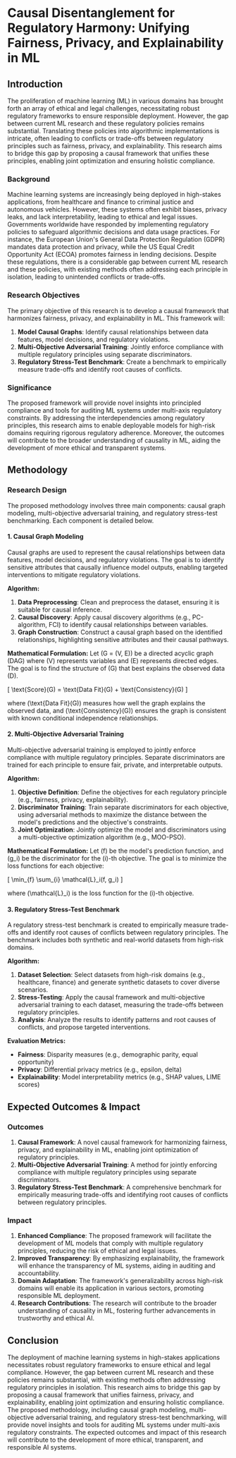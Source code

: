 # Causal Disentanglement for Regulatory Harmony: Unifying Fairness, Privacy, and Explainability in ML

## Introduction

The proliferation of machine learning (ML) in various domains has brought forth an array of ethical and legal challenges, necessitating robust regulatory frameworks to ensure responsible deployment. However, the gap between current ML research and these regulatory policies remains substantial. Translating these policies into algorithmic implementations is intricate, often leading to conflicts or trade-offs between regulatory principles such as fairness, privacy, and explainability. This research aims to bridge this gap by proposing a causal framework that unifies these principles, enabling joint optimization and ensuring holistic compliance.

### Background

Machine learning systems are increasingly being deployed in high-stakes applications, from healthcare and finance to criminal justice and autonomous vehicles. However, these systems often exhibit biases, privacy leaks, and lack interpretability, leading to ethical and legal issues. Governments worldwide have responded by implementing regulatory policies to safeguard algorithmic decisions and data usage practices. For instance, the European Union's General Data Protection Regulation (GDPR) mandates data protection and privacy, while the US Equal Credit Opportunity Act (ECOA) promotes fairness in lending decisions. Despite these regulations, there is a considerable gap between current ML research and these policies, with existing methods often addressing each principle in isolation, leading to unintended conflicts or trade-offs.

### Research Objectives

The primary objective of this research is to develop a causal framework that harmonizes fairness, privacy, and explainability in ML. This framework will:

1. **Model Causal Graphs**: Identify causal relationships between data features, model decisions, and regulatory violations.
2. **Multi-Objective Adversarial Training**: Jointly enforce compliance with multiple regulatory principles using separate discriminators.
3. **Regulatory Stress-Test Benchmark**: Create a benchmark to empirically measure trade-offs and identify root causes of conflicts.

### Significance

The proposed framework will provide novel insights into principled compliance and tools for auditing ML systems under multi-axis regulatory constraints. By addressing the interdependencies among regulatory principles, this research aims to enable deployable models for high-risk domains requiring rigorous regulatory adherence. Moreover, the outcomes will contribute to the broader understanding of causality in ML, aiding the development of more ethical and transparent systems.

## Methodology

### Research Design

The proposed methodology involves three main components: causal graph modeling, multi-objective adversarial training, and regulatory stress-test benchmarking. Each component is detailed below.

#### 1. Causal Graph Modeling

Causal graphs are used to represent the causal relationships between data features, model decisions, and regulatory violations. The goal is to identify sensitive attributes that causally influence model outputs, enabling targeted interventions to mitigate regulatory violations.

**Algorithm:**
1. **Data Preprocessing**: Clean and preprocess the dataset, ensuring it is suitable for causal inference.
2. **Causal Discovery**: Apply causal discovery algorithms (e.g., PC-algorithm, FCI) to identify causal relationships between variables.
3. **Graph Construction**: Construct a causal graph based on the identified relationships, highlighting sensitive attributes and their causal pathways.

**Mathematical Formulation:**
Let \(G = (V, E)\) be a directed acyclic graph (DAG) where \(V\) represents variables and \(E\) represents directed edges. The goal is to find the structure of \(G\) that best explains the observed data \(D\).

\[ \text{Score}(G) = \text{Data Fit}(G) + \text{Consistency}(G) \]

where \(\text{Data Fit}(G)\) measures how well the graph explains the observed data, and \(\text{Consistency}(G)\) ensures the graph is consistent with known conditional independence relationships.

#### 2. Multi-Objective Adversarial Training

Multi-objective adversarial training is employed to jointly enforce compliance with multiple regulatory principles. Separate discriminators are trained for each principle to ensure fair, private, and interpretable outputs.

**Algorithm:**
1. **Objective Definition**: Define the objectives for each regulatory principle (e.g., fairness, privacy, explainability).
2. **Discriminator Training**: Train separate discriminators for each objective, using adversarial methods to maximize the distance between the model's predictions and the objective's constraints.
3. **Joint Optimization**: Jointly optimize the model and discriminators using a multi-objective optimization algorithm (e.g., MOO-PSO).

**Mathematical Formulation:**
Let \(f\) be the model's prediction function, and \(g_i\) be the discriminator for the \(i\)-th objective. The goal is to minimize the loss functions for each objective:

\[ \min_{f} \sum_{i} \mathcal{L}_i(f, g_i) \]

where \(\mathcal{L}_i\) is the loss function for the \(i\)-th objective.

#### 3. Regulatory Stress-Test Benchmark

A regulatory stress-test benchmark is created to empirically measure trade-offs and identify root causes of conflicts between regulatory principles. The benchmark includes both synthetic and real-world datasets from high-risk domains.

**Algorithm:**
1. **Dataset Selection**: Select datasets from high-risk domains (e.g., healthcare, finance) and generate synthetic datasets to cover diverse scenarios.
2. **Stress-Testing**: Apply the causal framework and multi-objective adversarial training to each dataset, measuring the trade-offs between regulatory principles.
3. **Analysis**: Analyze the results to identify patterns and root causes of conflicts, and propose targeted interventions.

**Evaluation Metrics:**
- **Fairness**: Disparity measures (e.g., demographic parity, equal opportunity)
- **Privacy**: Differential privacy metrics (e.g., epsilon, delta)
- **Explainability**: Model interpretability metrics (e.g., SHAP values, LIME scores)

## Expected Outcomes & Impact

### Outcomes

1. **Causal Framework**: A novel causal framework for harmonizing fairness, privacy, and explainability in ML, enabling joint optimization of regulatory principles.
2. **Multi-Objective Adversarial Training**: A method for jointly enforcing compliance with multiple regulatory principles using separate discriminators.
3. **Regulatory Stress-Test Benchmark**: A comprehensive benchmark for empirically measuring trade-offs and identifying root causes of conflicts between regulatory principles.

### Impact

1. **Enhanced Compliance**: The proposed framework will facilitate the development of ML models that comply with multiple regulatory principles, reducing the risk of ethical and legal issues.
2. **Improved Transparency**: By emphasizing explainability, the framework will enhance the transparency of ML systems, aiding in auditing and accountability.
3. **Domain Adaptation**: The framework's generalizability across high-risk domains will enable its application in various sectors, promoting responsible ML deployment.
4. **Research Contributions**: The research will contribute to the broader understanding of causality in ML, fostering further advancements in trustworthy and ethical AI.

## Conclusion

The deployment of machine learning systems in high-stakes applications necessitates robust regulatory frameworks to ensure ethical and legal compliance. However, the gap between current ML research and these policies remains substantial, with existing methods often addressing regulatory principles in isolation. This research aims to bridge this gap by proposing a causal framework that unifies fairness, privacy, and explainability, enabling joint optimization and ensuring holistic compliance. The proposed methodology, including causal graph modeling, multi-objective adversarial training, and regulatory stress-test benchmarking, will provide novel insights and tools for auditing ML systems under multi-axis regulatory constraints. The expected outcomes and impact of this research will contribute to the development of more ethical, transparent, and responsible AI systems.